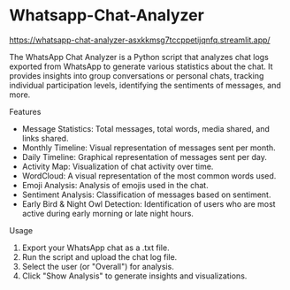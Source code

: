 # Whatsapp-Chat-Analyzer
https://whatsapp-chat-analyzer-asxkkmsg7tccppetijqnfq.streamlit.app/ 

The WhatsApp Chat Analyzer is a Python script that analyzes chat logs exported from WhatsApp to generate various statistics about the chat. It provides insights into group conversations or personal chats, tracking individual participation levels, identifying the sentiments of messages, and more.

Features
- Message Statistics: Total messages, total words, media shared, and links shared.
- Monthly Timeline: Visual representation of messages sent per month.
- Daily Timeline: Graphical representation of messages sent per day.
- Activity Map: Visualization of chat activity over time.
- WordCloud: A visual representation of the most common words used.
- Emoji Analysis: Analysis of emojis used in the chat.
- Sentiment Analysis: Classification of messages based on sentiment.
- Early Bird & Night Owl Detection: Identification of users who are most active during early morning or late night hours.


Usage
1. Export your WhatsApp chat as a .txt file.
2. Run the script and upload the chat log file.
3. Select the user (or "Overall") for analysis.
4. Click "Show Analysis" to generate insights and visualizations.
